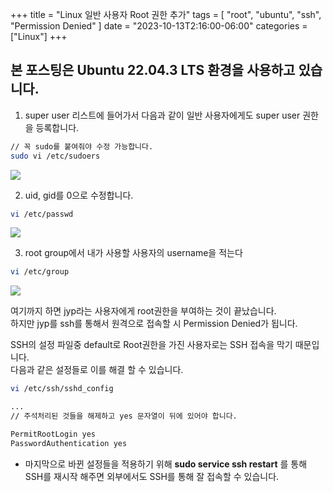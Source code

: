 +++
title = "Linux 일반 사용자 Root 권한 추가"
tags = [
    "root", "ubuntu", "ssh", "Permission Denied" 
]
date = "2023-10-13T2:16:00-06:00"
categories = ["Linux"]
+++


## 본 포스팅은 Ubuntu 22.04.3 LTS 환경을 사용하고 있습니다.


1. super user 리스트에 들어가서 다음과 같이 일반 사용자에게도 super user 권한을 등록합니다.

``` bash
// 꼭 sudo를 붙여줘야 수정 가능합니다.
sudo vi /etc/sudoers
```

![](/Linux일반사용자/1.png)

2. uid, gid를 0으로 수정합니다.
``` bash
vi /etc/passwd
```

![](/Linux일반사용자/2.png)

3. root group에서 내가 사용할 사용자의 username을 적는다
``` bash
vi /etc/group
```

![](/Linux일반사용자/3.png)

여기까지 하면 jyp라는 사용자에게 root권한을 부여하는 것이 끝났습니다.  
하지만 jyp를 ssh를 통해서 원격으로 접속할 시 Permission Denied가 됩니다.

SSH의 설정 파일중 default로 Root권한을 가진 사용자로는 SSH 접속을 막기 때문입니다.  
다음과 같은 설정들로 이를 해결 할 수 있습니다.

``` bash
vi /etc/ssh/sshd_config

...
// 주석처리된 것들을 해제하고 yes 문자열이 뒤에 있어야 합니다.

PermitRootLogin yes
PasswordAuthentication yes
```

- 마지막으로 바뀐 설정들을 적용하기 위해 **sudo service ssh restart** 를 통해 SSH를 재시작 해주면 외부에서도 SSH를 통해 잘 접속할 수 있습니다.
